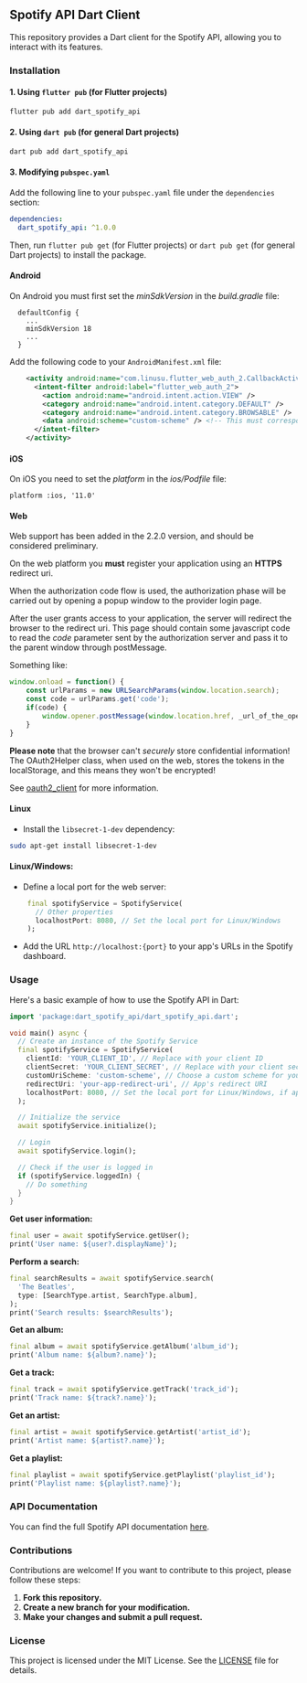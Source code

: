 ## Spotify API Dart Client

This repository provides a Dart client for the Spotify API, allowing you to interact with its features.

### Installation

#### 1. Using `flutter pub` (for Flutter projects)

```bash
flutter pub add dart_spotify_api
```

#### 2. Using `dart pub` (for general Dart projects)

```bash
dart pub add dart_spotify_api
```

#### 3. Modifying `pubspec.yaml`

Add the following line to your `pubspec.yaml` file under the `dependencies` section:

```yaml
dependencies:
  dart_spotify_api: ^1.0.0
```

Then, run `flutter pub get` (for Flutter projects) or `dart pub get` (for general Dart projects) to install the package.

#### Android
On Android you must first set the *minSdkVersion* in the *build.gradle* file:
```
  defaultConfig {
    ...
    minSdkVersion 18
    ...
  }
```
Add the following code to your `AndroidManifest.xml` file:

```xml
    <activity android:name="com.linusu.flutter_web_auth_2.CallbackActivity" android:exported="true">
      <intent-filter android:label="flutter_web_auth_2">
        <action android:name="android.intent.action.VIEW" />
        <category android:name="android.intent.category.DEFAULT" />
        <category android:name="android.intent.category.BROWSABLE" />
        <data android:scheme="custom-scheme" /> <!-- This must correspond to the custom scheme used for instantiatng the client... See below -->
      </intent-filter>
    </activity>
```

#### iOS
On iOS you need to set the *platform* in the *ios/Podfile* file:
```
platform :ios, '11.0'
```

#### Web
Web support has been added in the 2.2.0 version, and should be considered preliminary.

On the web platform you **must** register your application using an **HTTPS** redirect uri.

When the authorization code flow is used, the authorization phase will be carried out by opening a popup window to the provider login page.

After the user grants access to your application, the server will redirect the browser to the redirect uri. This page should contain some javascript code to read the _code_ parameter sent by the authorization server and pass it to the parent window through postMessage.

Something like:

```javascript
window.onload = function() {
	const urlParams = new URLSearchParams(window.location.search);
	const code = urlParams.get('code');
	if(code) {
		window.opener.postMessage(window.location.href, _url_of_the_opener_window_);
	}
}
```

**Please note** that the browser can't *securely* store confidential information! The OAuth2Helper class, when used on the web, stores the tokens in the localStorage, and this means they won't be encrypted!

See [oauth2_client](https://github.com/teranetsrl/oauth2_client/) for more information.

#### Linux
- Install the `libsecret-1-dev` dependency:
```bash
sudo apt-get install libsecret-1-dev
```

#### Linux/Windows:


   - Define a local port for the web server:

     ```dart
      final spotifyService = SpotifyService(
        // Other properties
        localhostPort: 8080, // Set the local port for Linux/Windows
      );
     ```

   - Add the URL `http://localhost:{port}` to your app's URLs in the Spotify dashboard.

### Usage

Here's a basic example of how to use the Spotify API in Dart:

```dart
import 'package:dart_spotify_api/dart_spotify_api.dart';

void main() async {
  // Create an instance of the Spotify Service
  final spotifyService = SpotifyService(
    clientId: 'YOUR_CLIENT_ID', // Replace with your client ID
    clientSecret: 'YOUR_CLIENT_SECRET', // Replace with your client secret
    customUriScheme: 'custom-scheme', // Choose a custom scheme for your app
    redirectUri: 'your-app-redirect-uri', // App's redirect URI
    localhostPort: 8080, // Set the local port for Linux/Windows, if applicable
  );

  // Initialize the service
  await spotifyService.initialize();

  // Login
  await spotifyService.login();

  // Check if the user is logged in
  if (spotifyService.loggedIn) {
    // Do something
  }
}
```

**Get user information:**

```dart
final user = await spotifyService.getUser();
print('User name: ${user?.displayName}');
```

**Perform a search:**

```dart
final searchResults = await spotifyService.search(
  'The Beatles',
  type: [SearchType.artist, SearchType.album],
);
print('Search results: $searchResults');
```

**Get an album:**

```dart
final album = await spotifyService.getAlbum('album_id');
print('Album name: ${album?.name}');
```

**Get a track:**

```dart
final track = await spotifyService.getTrack('track_id');
print('Track name: ${track?.name}');
```

**Get an artist:**

```dart
final artist = await spotifyService.getArtist('artist_id');
print('Artist name: ${artist?.name}');
```

**Get a playlist:**

```dart
final playlist = await spotifyService.getPlaylist('playlist_id');
print('Playlist name: ${playlist?.name}');
```

### API Documentation

You can find the full Spotify API documentation [here](https://developer.spotify.com/documentation/web-api/).

### Contributions

Contributions are welcome! If you want to contribute to this project, please follow these steps:

1. **Fork this repository.**
2. **Create a new branch for your modification.**
3. **Make your changes and submit a pull request.**

### License

This project is licensed under the MIT License. See the [LICENSE](LICENSE) file for details.
